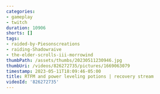 ```yaml
---
categories:
- gameplay
- twitch
duration: 10906
shorts: []
tags:
- raided-by-Piesonscreations
- raiding-Shadowraive
- the-elder-scrolls-iii-morrowind
thumbPath: /assets/thumbs/20230511230946.jpg
thumbUri: /videos/826272735/pictures/1669063079
timestamp: 2023-05-11T18:09:46-05:00
title: RTFM and power leveling potions | recovery stream
videoId: '826272735'
---
```

